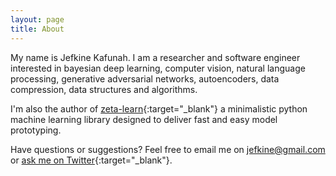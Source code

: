 ```yaml
---
layout: page
title: About
---
```


My name is Jefkine Kafunah. I am a researcher and software engineer interested in bayesian deep learning, computer vision, natural language processing, generative adversarial networks, autoencoders, data compression, data structures and algorithms.

I'm also the author of [zeta-learn](https://zeta-learn.com/){:target="_blank"} a minimalistic python machine learning library designed to deliver fast and easy model prototyping.

Have questions or suggestions? Feel free to email me on jefkine@gmail.com or [ask me on Twitter](https://twitter.com/jefkine){:target="_blank"}.
